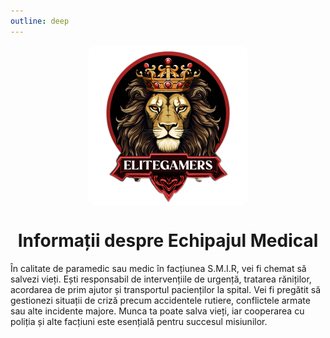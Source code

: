 ```yaml
---
outline: deep
---
```

<img src="../public/elitegamers.png" alt="pozaRegulament" width="256" height="256" style="display: block; margin: 0px auto; border-radius: 1%; border-radius: 5%;">


# <center>Informații despre Echipajul Medical</center>
În calitate de paramedic sau medic în facțiunea S.M.I.R, vei fi chemat să salvezi vieți. Ești responsabil de intervențiile de urgență, tratarea răniților, acordarea de prim ajutor și transportul pacienților la spital. Vei fi pregătit să gestionezi situații de criză precum accidentele rutiere, conflictele armate sau alte incidente majore. Munca ta poate salva vieți, iar cooperarea cu poliția și alte facțiuni este esențială pentru succesul misiunilor.
